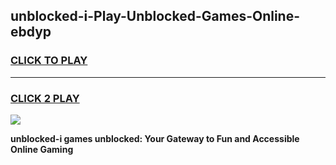 
## unblocked-i-Play-Unblocked-Games-Online-ebdyp
<h3>
<a href="https://premium76.site?title=unblocked-i&ref=25A">CLICK TO PLAY</a></h3>
<hr>

<h3>
<a href="https://premium76.site?title=unblocked-i&ref=25A">CLICK 2 PLAY</a>
  
</h3>

<a href="https://premium76.site?title=unblocked-i&ref=25A"><img src="https://clearcache.store/games.png"></a>


**unblocked-i games unblocked: Your Gateway to Fun and Accessible Online Gaming**

